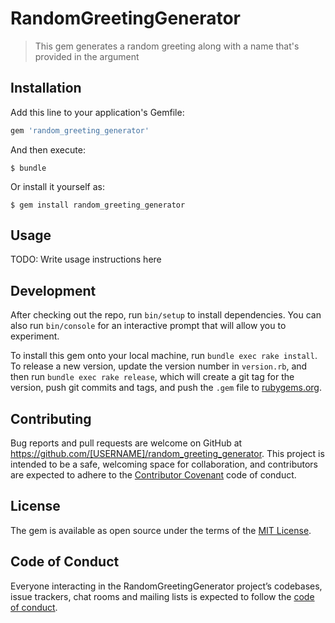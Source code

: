 # RandomGreetingGenerator

> This gem generates a random greeting along with a name that's provided in the argument

## Installation

Add this line to your application's Gemfile:

```ruby
gem 'random_greeting_generator'
```

And then execute:

    $ bundle

Or install it yourself as:

    $ gem install random_greeting_generator

## Usage

TODO: Write usage instructions here

## Development

After checking out the repo, run `bin/setup` to install dependencies. You can also run `bin/console` for an interactive prompt that will allow you to experiment.

To install this gem onto your local machine, run `bundle exec rake install`. To release a new version, update the version number in `version.rb`, and then run `bundle exec rake release`, which will create a git tag for the version, push git commits and tags, and push the `.gem` file to [rubygems.org](https://rubygems.org).

## Contributing

Bug reports and pull requests are welcome on GitHub at https://github.com/[USERNAME]/random_greeting_generator. This project is intended to be a safe, welcoming space for collaboration, and contributors are expected to adhere to the [Contributor Covenant](http://contributor-covenant.org) code of conduct.

## License

The gem is available as open source under the terms of the [MIT License](https://opensource.org/licenses/MIT).

## Code of Conduct

Everyone interacting in the RandomGreetingGenerator project’s codebases, issue trackers, chat rooms and mailing lists is expected to follow the [code of conduct](https://github.com/[USERNAME]/random_greeting_generator/blob/master/CODE_OF_CONDUCT.md).
